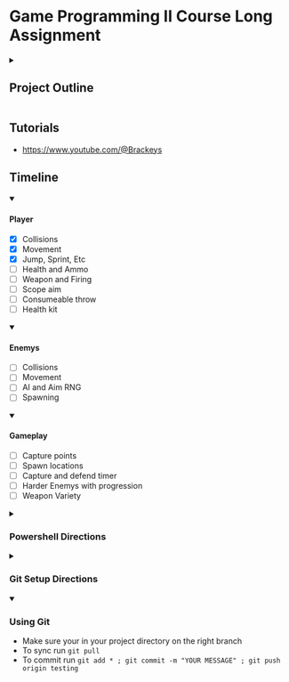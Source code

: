 # Game Programming II Course Long Assignment
<details close> 
  <summary><h2>Project Outline</h2></summary>
  
  <details open> 
    <summary><h4>Gameplay</h4></summary>
    
  - The game consists of a linear map of checkpoints the player must capture to complete the level/game. During the game the player will have 5 minutes to capture the nearest point
  - Timer - (5 minute length placeholder) - If the 5 minutes run out before the player captures the point, the enemies will have 5 minutes to take the players point (enemies will advance towards the players point)
  - Points - captured by being the only team at the point location for 10 seconds
  - Enemies - As the player captures more points, harder enemies will appear
  - If the player is pushed back, the harder enemies will not stop spawning

  </details>

  <details open> 
    <summary><h4>GUI</h4></summary>
    
  - Health, Ammo, Inv - left side health bar, ammo count under health, right side quick inventory (medkit, etc)
  - Marker - checkpoint direction
  - Checkpoint Bar - (colored checkpoints = captured, greyscale = to be captured)
  - Timer - shows time left and current goal (ie: attack/defend)
  </details>

  <details open> 
    <summary><h4>Sound/Effects</h4></summary>
    
  - Movement - Running, jumping, firing, knockout, low health, oneshot - will have sound effects
  - Markers - Hit markers and knockout - effects
  </details>

  <details open> 
    <summary><h4>Backlog</h4></summary>
    
  - Artillery - (pulls up a map that lets you click a location to send a large amount of damage to after delay)
  - Advanced enemy AI - (Enemies basic implementation is just stand around predetermined points, and run towards capture points. New Ai would cause some to shoot from afar, stay together in “squads”, and flank)
  </details>
</details>



## Tutorials
- https://www.youtube.com/@Brackeys

## Timeline
<details open> 
  <summary><h4>Player</h4></summary>
  
  - [X] Collisions
  - [X] Movement
  - [X] Jump, Sprint, Etc
  - [ ] Health and Ammo
  - [ ] Weapon and Firing
  - [ ] Scope aim
  - [ ] Consumeable throw
  - [ ] Health kit
</details>

<details open> 
  <summary><h4>Enemys</h4></summary>
  
  - [ ] Collisions
  - [ ] Movement
  - [ ] AI and Aim RNG
  - [ ] Spawning
</details>

<details open> 
  <summary><h4>Gameplay</h4></summary>
  
  - [ ] Capture points
  - [ ] Spawn locations
  - [ ] Capture and defend timer
  - [ ] Harder Enemys with progression
  - [ ] Weapon Variety
</details>

<details close> 
  <summary><h3>Powershell Directions</h3></summary>
  
  - Install Windows Terminal from microsoft store
  - Install a nerd font (https://www.nerdfonts.com/font-downloads)
  - Run ` winget install JanDeDobbeleer.OhMyPosh `
  - Run ` winget install --id Git.Git -e --source winget `
  - Restart terminal
  - Run ` PowerShellGet\Install-Module posh-git -Scope CurrentUser -Force `
  - Run ` New-Item -path $profile -type file -force `
  - Run ` New-Item -path C:/Code/powershell.json -type file -force `
  - Run ` notepad C:/Code/powershell.json `
  - Paste contents of powersell.json inside this file
  - Run ` notepad  $PROFILE `
  - Add "oh-my-posh --init --shell pwsh --config C:/Code/powershell.json | Invoke-Expression"
  - Run ` Import-Module posh-git ` and ` Add-PoshGitToProfile `
</details>

<details close> 
  <summary><h3>Git Setup Directions</h3></summary>
  
  - Setup your git run ` git config --global user.email "YOUR EMAIL" ` and ` git config --global user.name "YOUR NAME" `
  - Create a ` GitHub ` folder in Documents
  - Run ` cd ~/Documents/GitHub `
  - Run ` git clone https://github.com/googl267/GP2_fpsProject.git `
  - Run ` cd GP2_fpsProject.git `
  - Run ` git remote set-url origin https://github.com/googl267/GP2_fpsProject.git `
  - Run ` git checkout testing `
  - Run ` git pull `
</details>

<details open> 
  <summary><h3>Using Git</h3></summary>
  
  - Make sure your in your project directory on the right branch
  - To sync run ` git pull `
  - To commit run ` git add * ; git commit -m "YOUR MESSAGE" ; git push origin testing `
</details>
